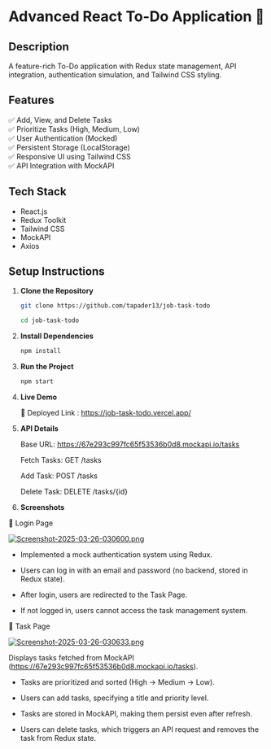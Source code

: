 # Advanced React To-Do Application 🚀

## Description

A feature-rich To-Do application with Redux state management, API integration, authentication simulation, and Tailwind CSS styling.

## Features

✅ Add, View, and Delete Tasks  
✅ Prioritize Tasks (High, Medium, Low)  
✅ User Authentication (Mocked)  
✅ Persistent Storage (LocalStorage)  
✅ Responsive UI using Tailwind CSS  
✅ API Integration with MockAPI  

## Tech Stack

- React.js
- Redux Toolkit
- Tailwind CSS
- MockAPI
- Axios

## Setup Instructions

1. **Clone the Repository**

   ```sh
   git clone https://github.com/tapader13/job-task-todo

   cd job-task-todo

2. **Install Dependencies**

   ```sh
   npm install

3. **Run the Project**

   ```sh
   npm start

4. **Live Demo**

    🔗 Deployed Link : https://job-task-todo.vercel.app/

5. **API Details**

    Base URL: https://67e293c997fc65f53536b0d8.mockapi.io/tasks

    Fetch Tasks: GET /tasks

    Add Task: POST /tasks

    Delete Task: DELETE /tasks/{id}

6. **Screenshots**

📌 Login Page

[![Screenshot-2025-03-26-030600.png](https://i.postimg.cc/hPzryXX0/Screenshot-2025-03-26-030600.png)](https://postimg.cc/6yKnT5L7)

- Implemented a mock authentication system using Redux.

- Users can log in with an email and password (no backend, stored in Redux state).

- After login, users are redirected to the Task Page.

- If not logged in, users cannot access the task management system.

📌 Task Page

[![Screenshot-2025-03-26-030633.png](https://i.postimg.cc/N05mMVRk/Screenshot-2025-03-26-030633.png)](https://postimg.cc/67xybMj8)

Displays tasks fetched from MockAPI (<https://67e293c997fc65f53536b0d8.mockapi.io/tasks>).

- Tasks are prioritized and sorted (High → Medium → Low).

- Users can add tasks, specifying a title and priority level.

- Tasks are stored in MockAPI, making them persist even after refresh.

- Users can delete tasks, which triggers an API request and removes the task from Redux state.
